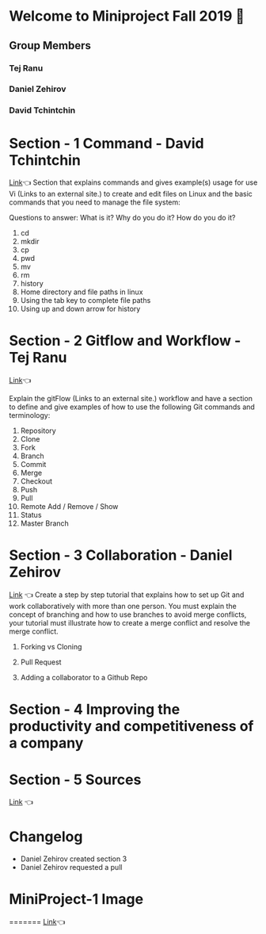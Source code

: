 # Welcome to Miniproject Fall 2019 :wave:
## Group Members
### Tej Ranu
### Daniel Zehirov
### David Tchintchin
# Section - 1 Command - David Tchintchin
[Link](https://github.com/tejranu/miniproject-1/blob/master/Section%201%20-%20Command.md):point_left:
  Section that explains commands and gives example(s) usage for use Vi (Links to an external site.) to create and edit files on Linux and the basic commands that you need to manage the file system:

Questions to answer: What is it? Why do you do it? How do you do it?

1. cd
2. mkdir
3. cp
4. pwd
5. mv
6. rm
7. history
8. Home directory and file paths in linux
9. Using the tab key to complete file paths
10. Using up and down arrow for history

# Section - 2 Gitflow and Workflow - Tej Ranu

[Link](https://github.com/tejranu/miniproject/blob/master/Section%20-%202%20Gitflow%20and%20Workflow):point_left:

Explain the gitFlow (Links to an external site.) workflow and have a section to define and give examples of how to use the following Git commands and terminology:

1. Repository
2. Clone
3. Fork
4. Branch
5. Commit
6. Merge
7. Checkout
8. Push
9. Pull
10. Remote Add / Remove / Show
11. Status
12. Master Branch

# Section - 3 Collaboration - Daniel Zehirov
[Link](https://github.com/tejranu/miniproject/blob/master/Section%20-%203%20Collaboration.md) :point_left:
Create a step by step tutorial that explains how to set up Git and work collaboratively with more than one person.  You must explain the concept of branching and how to use branches to avoid merge conflicts, your tutorial must illustrate how to create a merge conflict and resolve the merge conflict.   

1. Forking vs Cloning

2. Pull Request

3. Adding a collaborator to a Github Repo


# Section - 4 Improving the productivity and competitiveness of a company


# Section - 5 Sources

[Link]() :point_left:


# Changelog
- Daniel Zehirov created section 3
- Daniel Zehirov requested a pull

# MiniProject-1 Image
=======
[Link]():point_left:


